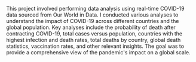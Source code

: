 This project involved performing data analysis using real-time COVID-19 data sourced from Our World in Data. I conducted various analyses to understand the impact of COVID-19 across different countries and the global population. Key analyses include the probability of death after contracting COVID-19, total cases versus population, countries with the highest infection and death rates, total deaths by country, global death statistics, vaccination rates, and other relevant insights. The goal was to provide a comprehensive view of the pandemic's impact on a global scale.

